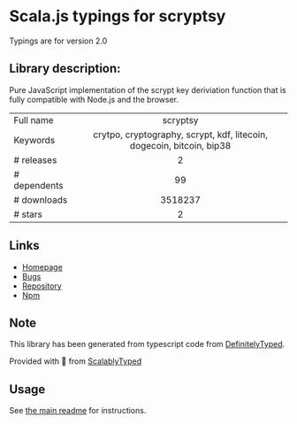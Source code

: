 
# Scala.js typings for scryptsy

Typings are for version 2.0

## Library description:
Pure JavaScript implementation of the scrypt key deriviation function that is fully compatible with Node.js and the browser.

|                    |                 |
| ------------------ | :-------------: |
| Full name          | scryptsy |
| Keywords           | crytpo, cryptography, scrypt, kdf, litecoin, dogecoin, bitcoin, bip38 |
| # releases         | 2 |
| # dependents       | 99 |
| # downloads        | 3518237 |
| # stars            | 2 |

## Links
- [Homepage](https://github.com/cryptocoinjs/scryptsy#readme)
- [Bugs](https://github.com/cryptocoinjs/scryptsy/issues)
- [Repository](https://github.com/cryptocoinjs/scryptsy)
- [Npm](https://www.npmjs.com/package/scryptsy)
    


## Note
This library has been generated from typescript code from [DefinitelyTyped](https://definitelytyped.org).

Provided with :purple_heart: from [ScalablyTyped](https://github.com/oyvindberg/ScalablyTyped)

## Usage
See [the main readme](../../readme.md) for instructions.


